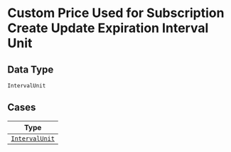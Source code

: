 
# Custom Price Used for Subscription Create Update Expiration Interval Unit

## Data Type

`IntervalUnit`

## Cases

| Type |
|  --- |
| [`IntervalUnit`](../../../doc/models/interval-unit.md) |

